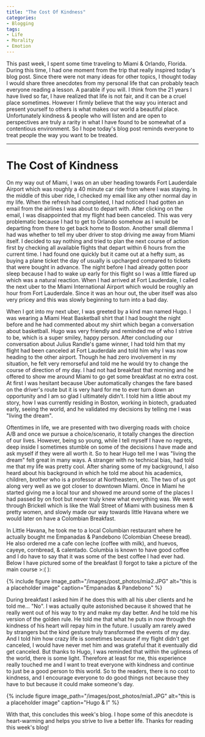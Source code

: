 ```yaml
---
title: "The Cost Of Kindness"
categories:
- Blogging
tags:
- Life
- Morality
- Emotion
---
```



This past week, I spent some time traveling to Miami & Orlando, Florida. During this time, I had one moment from the trip that really inspired today's blog post. Since there were not many ideas for other topics, I thought today I would share three anecdotes from my personal life that can probably teach everyone reading a lesson. A parable if you will. I think from the 21 years I have lived so far, I have realized that life is not fair, and it can be a cruel place sometimes. However I firmly believe that the way you interact and present yourself to others is what makes our world a beautiful place. Unfortunately kindness & people who will listen and are open to perspectives are truly a rarity in what I have found to be somewhat of a contentious environment. So I hope today's blog post reminds everyone to treat people the way you want to be treated.


---


# The Cost of Kindness


On my way out of Miami, I was on an uber heading towards Fort Lauderdale Airport which was roughly a 40 minute car ride from where I was staying. In the middle of this uber ride, I checked my email like any other normal day in my life. When the refresh had completed, I had noticed I had gotten an email from the airlines I was about to depart with. After clicking on the email, I was disappointed that my flight had been canceled. This was very problematic because I had to get to Orlando somehow as I would be departing from there to get back home to Boston. Another small dilemma I had was whether to tell my uber driver to stop driving me away from Miami itself. I decided to say nothing and tried to plan the next course of action first by checking all available flights that depart within 6 hours from the current time. I had found one quickly but it came out at a hefty sum, as buying a plane ticket the day of usually is upcharged compared to tickets that were bought in advance. The night before I had already gotten poor sleep because I had to wake up early for this flight so I was a little flared up which was a natural reaction. When I had arrived at Fort Lauderdale, I called the next uber to the Miami International Airport which would be roughly an hour from Fort Lauderdale. Since it was an hour out, the uber itself was also very pricey and this was slowly beginning to turn into a bad day.


When I got into my next uber, I was greeted by a kind man named Hugo. I was wearing a Miami Heat Basketball shirt that I had bought the night before and he had commented about my shirt which began a conversation about basketball. Hugo was very friendly and reminded me of who I strive to be, which is a super smiley, happy person. After concluding our conversation about Julius Randle's game winner, I had told him that my flight had been canceled at Fort Lauderdale and told him why I was now heading to the other airport. Though he had zero involvement in my situation, he felt very remorseful and told me he would try to change the course of direction of my day. I had not had breakfast that morning and he offered to show me around Miami to go get some breakfast at no extra cost. At first I was hesitant because Uber automatically changes the fare based on the driver's route but it is very hard for me to ever turn down an opportunity and I am so glad I ultimately didn't. I told him a little about my story, how I was currently residing in Boston, working in biotech, graduated early, seeing the world, and he validated my decisions by telling me I was "living the dream".


Oftentimes in life, we are presented with two diverging roads with choice A/B and once we pursue a choice/scenario, it totally changes the direction of our lives. However, being so young, while I tell myself I have no regrets, deep inside I sometimes stumble on some of the decisions I have made and ask myself if they were all worth it. So to hear Hugo tell me I was "living the dream" felt great in many ways. A stranger with no technical bias, had told me that my life was pretty cool. After sharing some of my background, I also heard about his background in which he told me about his academics, children, brother who is a professor at Northeastern, etc. The two of us got along very well as we got closer to downtown Miami. Once in Miami he started giving me a local tour and showed me around some of the places I had passed by on foot but never truly knew what everything was. We went through Brickell which is like the Wall Street of Miami with business men & pretty women, and slowly made our way towards little Havana where we would later on have a Colombian Breakfast.


In Little Havana, he took me to a local Columbian restaurant where he actually bought me Empanadas & Pandebono (Colombian Cheese bread). He also ordered me a cafe con leche (coffee with milk), and huevos, cayeye, cornbread, & calentado. Columbia is known to have good coffee and I do have to say that it was some of the best coffee I had ever had. Below I have pictured some of the breakfast (I forgot to take a picture of the main course >:( ):


{% include figure image_path="/images/post_photos/mia2.JPG" alt="this is a placeholder image" caption="Empanadas & Pandebono" %}


During breakfast I asked him if he does this with all his uber clients and he told me... "No". I was actually quite astonished because it showed that he really went out of his way to try and make my day better. And he told me his version of the golden rule. He told me that what he puts in now through the kindness of his heart will repay him in the future. I usually am rarely awed by strangers but the kind gesture truly transformed the events of my day. And I told him how crazy life is sometimes because if my flight didn't get canceled, I would have never met him and was grateful that it eventually did get canceled. But thanks to Hugo, I was reminded that within the ugliness of the world, there is some light. Therefore at least for me, this experience really touched me and I want to treat everyone with kindness and continue to just be a good person to this world. So to the readers, there is no cost to kindness, and I encourage everyone to do good things not because they have to but because it could make someone's day.


{% include figure image_path="/images/post_photos/mia1.JPG" alt="this is a placeholder image" caption="Hugo & I" %}


With that, this concludes this week's blog. I hope some of this anecdote is heart-warming and helps you strive to live a better life. Thanks for reading this week's blog!

